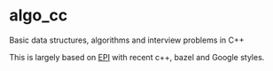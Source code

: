 # algo_cc
Basic data structures, algorithms and interview problems in C++

This is largely based on [EPI](https://elementsofprogramminginterviews.com/) with recent c++, bazel and Google styles.
